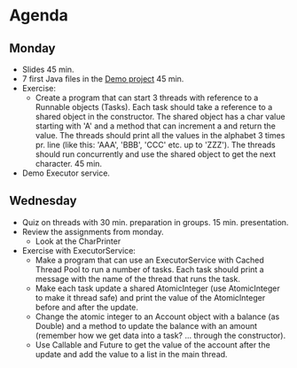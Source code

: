 # Agenda
## Monday
- Slides 45 min.
- 7 first Java files in the [Demo project](https://github.com/HartmannDemoCode/ThreadsDemo.git) 45 min.
- Exercise:
  - Create a program that can start 3 threads with reference to a Runnable objects (Tasks). Each task should take a reference to a shared object in the constructor. The shared object has a char value starting with 'A' and a method that can increment a and return the value. The threads should print all the values in the alphabet 3 times pr. line (like this: 'AAA', 'BBB', 'CCC' etc. up to 'ZZZ'). The threads should run concurrently and use the shared object to get the next character. 45 min.
- Demo Executor service.

## Wednesday
- Quiz on threads with 30 min. preparation in groups. 15 min. presentation.
- Review the assignments from monday.
  - Look at the CharPrinter
- Exercise with ExecutorService:
  - Make a program that can use an ExecutorService with Cached Thread Pool to run a number of tasks. Each task should print a message with the name of the thread that runs the task. 
  - Make each task update a shared AtomicInteger (use AtomicInteger to make it thread safe) and print the value of the AtomicInteger before and after the update.
  - Change the atomic integer to an Account object with a balance (as Double) and a method to update the balance with an amount (remember how we get data into a task? ... through the constructor). 
  - Use Callable and Future to get the value of the account after the update and add the value to a list in the main thread.
 